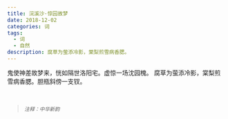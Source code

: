 ```yaml
---
title: 浣溪沙·惊园故梦
date: 2018-12-02
categories: 词
tags:
  - 词
  - 自然
description: 腐草为萤添冷影，棠梨煎雪病香腮。
---
```


鬼使神差故梦来，恍如隔世洛阳宅。虚惊一场沈园槐。
腐草为萤添冷影，棠梨煎雪病香腮。胆瓶斜傍一支钗。

<br/>
<blockquote>
<p><small><i>注释：中华新韵</i></small></p>
</blockquote>